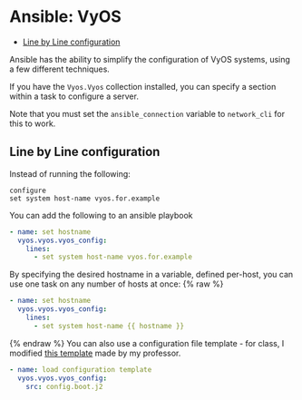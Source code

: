 <!--
SPDX-FileCopyrightText: 2023 Eli Array Minkoff

SPDX-License-Identifier: MIT
-->

# Ansible: VyOS

<!-- vim-markdown-toc GitLab -->

* [Line by Line configuration](#line-by-line-configuration)

<!-- vim-markdown-toc -->

Ansible has the ability to simplify the configuration of VyOS systems, using a few different techniques.

If you have the `Vyos.Vyos` collection installed, you can specify a section within a task to configure a server.

Note that you must set the `ansible_connection` variable to `network_cli` for this to work.

## Line by Line configuration

Instead of running the following:

```
configure
set system host-name vyos.for.example
```

You can add the following to an ansible playbook

```yaml
- name: set hostname
  vyos.vyos.vyos_config:
    lines:
      - set system host-name vyos.for.example
```

By specifying the desired hostname in a variable, defined per-host, you can use one task on any number of hosts at once:
{% raw %}
```yaml
- name: set hostname
  vyos.vyos.vyos_config:
    lines:
      - set system host-name {{ hostname }}
```
{% endraw %}
You can also use a configuration file template - for class, I modified [this template](https://github.com/gmcyber/480share/blob/master/config.boot.j2) made by my professor.

```yaml
- name: load configuration template
  vyos.vyos.vyos_config:
    src: config.boot.j2
```
